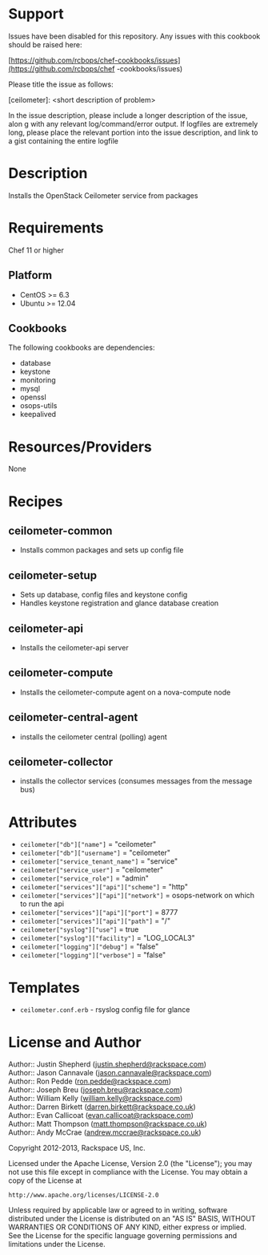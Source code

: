 Support
========

Issues have been disabled for this repository.
Any issues with this cookbook should be raised here:

[https://github.com/rcbops/chef-cookbooks/issues](https://github.com/rcbops/chef
-cookbooks/issues)

Please title the issue as follows:

[ceilometer]: \<short description of problem\>

In the issue description, please include a longer description of the issue, alon
g with any relevant log/command/error output.
If logfiles are extremely long, please place the relevant portion into the issue
 description, and link to a gist containing the entire logfile

Description
===========

Installs the OpenStack Ceilometer service from packages

Requirements
============

Chef 11 or higher

Platform
--------

* CentOS >= 6.3
* Ubuntu >= 12.04

Cookbooks
---------

The following cookbooks are dependencies:

* database
* keystone
* monitoring
* mysql
* openssl
* osops-utils
* keepalived

Resources/Providers
===================

None


Recipes
=======

ceilometer-common
-------
- Installs common packages and sets up config file

ceilometer-setup
-----
- Sets up database, config files and keystone config
- Handles keystone registration and glance database creation

ceilometer-api
------
- Installs the ceilometer-api server

ceilometer-compute
--------
- Installs the ceilometer-compute agent on a nova-compute node

ceilometer-central-agent
--------------
- installs the ceilometer central (polling) agent

ceilometer-collector
----------
- installs the collector services (consumes messages from the message bus)


Attributes
==========

* `ceilometer["db"]["name"]` = "ceilometer"
* `ceilometer["db"]["username"]` = "ceilometer"
* `ceilometer["service_tenant_name"]` = "service"
* `ceilometer["service_user"]` = "ceilometer"
* `ceilometer["service_role"]` = "admin"
* `ceilometer["services"]["api"]["scheme"]` = "http"
* `ceilometer["services"]["api"]["network"]` = osops-network on which to run the api
* `ceilometer["services"]["api"]["port"]` = 8777
* `ceilometer["services"]["api"]["path"]` = "/"
* `ceilometer["syslog"]["use"]` = true
* `ceilometer["syslog"]["facility"]` = "LOG_LOCAL3"
* `ceilometer["logging"]["debug"]` = "false"
* `ceilometer["logging"]["verbose"]` = "false"

Templates
=========

* `ceilometer.conf.erb` - rsyslog config file for glance

License and Author
==================

Author:: Justin Shepherd (<justin.shepherd@rackspace.com>)  
Author:: Jason Cannavale (<jason.cannavale@rackspace.com>)  
Author:: Ron Pedde (<ron.pedde@rackspace.com>)  
Author:: Joseph Breu (<joseph.breu@rackspace.com>)  
Author:: William Kelly (<william.kelly@rackspace.com>)  
Author:: Darren Birkett (<darren.birkett@rackspace.co.uk>)  
Author:: Evan Callicoat (<evan.callicoat@rackspace.com>)  
Author:: Matt Thompson (<matt.thompson@rackspace.co.uk>)  
Author:: Andy McCrae (<andrew.mccrae@rackspace.co.uk>)  

Copyright 2012-2013, Rackspace US, Inc.

Licensed under the Apache License, Version 2.0 (the "License");
you may not use this file except in compliance with the License.
You may obtain a copy of the License at

    http://www.apache.org/licenses/LICENSE-2.0

Unless required by applicable law or agreed to in writing, software
distributed under the License is distributed on an "AS IS" BASIS,
WITHOUT WARRANTIES OR CONDITIONS OF ANY KIND, either express or implied.
See the License for the specific language governing permissions and
limitations under the License.
